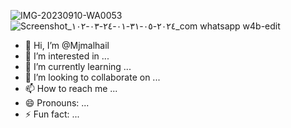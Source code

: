 ![IMG-20230910-WA0053](https://github.com/Mjmalhail/Mjmalhail/assets/169137836/2bcff697-d753-4561-8a33-dc9db2b2fd35)
![Screenshot_٢٠٢٤-٠٥-٣١-٠١-٢٤-٠٣-١٠٢_com whatsapp w4b-edit](https://github.com/Mjmalhail/Mjmalhail/assets/169137836/f9024401-41a0-45ea-aac1-db722b26590c)
- 👋 Hi, I’m @Mjmalhail
- 👀 I’m interested in ...
- 🌱 I’m currently learning ...
- 💞️ I’m looking to collaborate on ...
- 📫 How to reach me ...
- 😄 Pronouns: ...
- ⚡ Fun fact: ...

<!---
Mjmalhail/Mjmalhail is a ✨ special ✨ repository because its `README.md` (this file) appears on your GitHub profile.
You can click the Preview link to take a look at your changes.
--->

